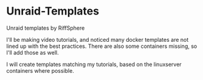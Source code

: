 # Unraid-Templates
Unraid templates by RiffSphere

I'll be making video tutorials, and noticed many docker templates are not lined up with the best practices. There are also some containers missing, so I'll add those as well.

I will create templates matching my tutorials, based on the linuxserver containers where possible.
